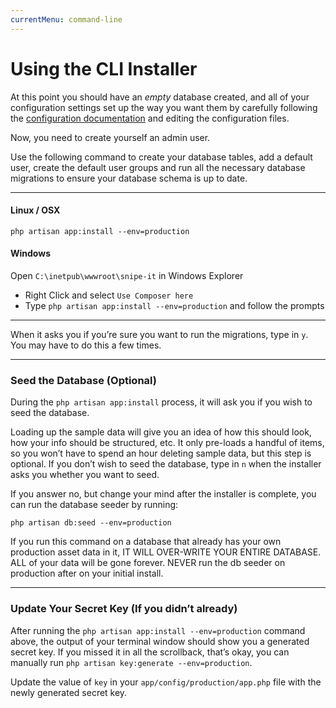 ```yaml
---
currentMenu: command-line
---
```


# Using the CLI Installer

At this point you should have an *empty* database created, and all of your configuration settings set up the way you want them by carefully following the [configuration documentation](/installation/configuration.html) and editing the configuration files.

Now, you need to create yourself an admin user.

Use the following command to create your database tables, add a default user, create the default user groups and run all the necessary database migrations to ensure your database schema is up to date.

-----

#### <i class="fa fa-linux"></i> Linux / OSX
```
php artisan app:install --env=production
```

#### <i class="fa fa-windows"></i> Windows

Open `C:\inetpub\wwwroot\snipe-it` in Windows Explorer

- Right Click and select `Use Composer here`
- Type `php artisan app:install --env=production` and follow the prompts

-----

When it asks you if you’re sure you want to run the migrations, type in `y`. You may have to do this a few times.

-----

### Seed the Database (Optional)

During the `php artisan app:install` process, it will ask you if you wish to seed the database.

Loading up the sample data will give you an idea of how this should look, how your info should be structured, etc. It only pre-loads a handful of items, so you won’t have to spend an hour deleting sample data, but this step is optional. If you don’t wish to seed the database, type in `n` when the installer asks you whether you want to seed.

If you answer no, but change your mind after the installer is complete, you can run the database seeder by running:

```
php artisan db:seed --env=production
```

If you run this command on a database that already has your own production asset data in it, IT WILL OVER-WRITE YOUR ENTIRE DATABASE. ALL of your data will be gone forever. NEVER run the db seeder on production after on your initial install.

-----

### Update Your Secret Key (If you didn’t already)

After running the `php artisan app:install --env=production` command above, the output of your terminal window should show you a generated secret key. If you missed it in all the scrollback, that’s okay, you can manually run `php artisan key:generate --env=production`.

Update the value of `key` in your `app/config/production/app.php` file with the newly generated secret key.
